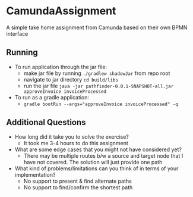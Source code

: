 # CamundaAssignment
A simple take home assignment from Camunda based on their own BPMN interface


## Running
- To run application through the jar file:
  - make jar file by running  `./gradlew shadowJar` from repo root
  - navigate to jar directory `cd build/libs`
  - run the jar file `java -jar pathfinder-0.0.1-SNAPSHOT-all.jar approveInvoice invoiceProcessed` 
- To run as a gradle application:
  - `gradle bootRun --args="approveInvoice invoiceProcessed" -q`

## Additional Questions

 - How long did it take you to solve the exercise?
   - It took me 3-4 hours to do this assignment
  - What are some edge cases that you might not have considered yet?
    - There may be multiple routes b/w a source and target node that I have not covered. The solution will just provide one path
  - What kind of problems/limitations can you think of in terms of your implementation?
    - No support to present & find alternate paths
    - No support to find/confirm the shortest path 

